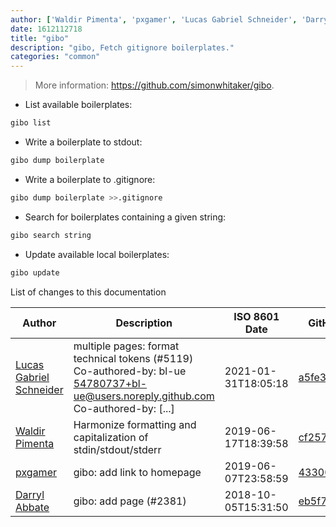 ```yaml
---
author: ['Waldir Pimenta', 'pxgamer', 'Lucas Gabriel Schneider', 'Darryl Abbate']
date: 1612112718
title: "gibo"
description: "gibo, Fetch gitignore boilerplates."
categories: "common"
---
```

> More information: <https://github.com/simonwhitaker/gibo>.

- List available boilerplates:

```bash
gibo list
```

- Write a boilerplate to stdout:

```bash
gibo dump boilerplate
```

- Write a boilerplate to .gitignore:

```bash
gibo dump boilerplate >>.gitignore
```

- Search for boilerplates containing a given string:

```bash
gibo search string
```

- Update available local boilerplates:

```bash
gibo update
```
List of changes to this documentation


Author | Description | ISO 8601 Date | GitHub link
------|-----|-----|-----
[Lucas Gabriel Schneider](mailto:casdpa@gmail.com) | multiple pages: format technical tokens (#5119) Co-authored-by: bl-ue <54780737+bl-ue@users.noreply.github.com> Co-authored-by: [...] | 2021-01-31T18:05:18 | [a5fe31bc47ae](https://github.com/tldr-pages/tldr/commit/a5fe31bc47aece3efa5e66b52b3cf384f27d5d72)
[Waldir Pimenta](mailto:waldyrious@gmail.com) | Harmonize formatting and capitalization of stdin/stdout/stderr | 2019-06-17T18:39:58 | [cf25745db1d8](https://github.com/tldr-pages/tldr/commit/cf25745db1d86744c762e15e6a2ba04ef9f9acc1)
[pxgamer](mailto:owzie123@gmail.com) | gibo: add link to homepage | 2019-06-07T23:58:59 | [433003ef635a](https://github.com/tldr-pages/tldr/commit/433003ef635aa9cf9ec2fb9e3e3d704f018c3d77)
[Darryl Abbate](mailto:rootbeersoup@gmail.com) | gibo: add page (#2381) | 2018-10-05T15:31:50 | [eb5f76dcf400](https://github.com/tldr-pages/tldr/commit/eb5f76dcf4001522a3ea7b421f95a92683d00433)

